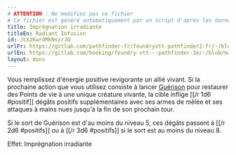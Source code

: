 ```yaml
---
# ATTENTION : Ne modifiez pas ce fichier
# Ce fichier est généré automatiquement par un script d'après les données du module Foundry VTT officiel et de sa traduction
title: Imprégnation irradiante
titleEn: Radiant Infusion
id: JcXzKwrdMkNszrJQ
urlFr: https://gitlab.com/pathfinder-fr/foundryvtt-pathfinder2-fr/-/blob/master/data/feats/JcXzKwrdMkNszrJQ.htm
urlEn: https://gitlab.com/hooking/foundry-vtt---pathfinder-2e/-/blob/master/packs/data/feats.db/radiant-infusion.json
layout: dons
---
```

Vous remplissez d'énergie positive revigorante un allié vivant. Si la prochaine action que vous utilisez consiste à lancer [Guérison](../sorts/guérison.html) pour restaurer des Points de vie à une unique créature vivante, la cible inflige [[/r 1d6 #positif]] dégâts positifs supplémentaires avec ses armes de mêlée et ses attaques à mains nues jusqu'à la fin de son prochain tour.

Si le sort de Guérison est d'au moins du niveau 5, ces dégâts passent à [[/r 2d6 #positifs]] ou à [[/r 3d6 #positifs]] si le sort est au moins du niveau 8.

Effet: Imprégnation irradiante
